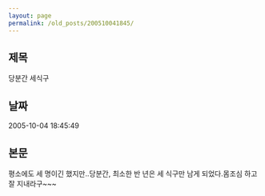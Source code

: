 ```yaml
---
layout: page
permalink: /old_posts/200510041845/
---
```


## 제목
당분간 세식구

## 날짜
2005-10-04 18:45:49

## 본문
평소에도 세 명이긴 했지만..당분간, 최소한 반 년은 세 식구만 남게 되었다.몸조심 하고 잘 지내라구~~~